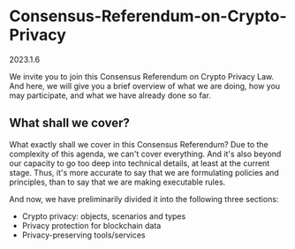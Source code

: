 # Consensus-Referendum-on-Crypto-Privacy

2023.1.6

We invite you to join this Consensus Referendum on Crypto Privacy Law. And here, we will give you a brief overview of what we are doing, how you may participate, and what we have already done so far.

## What shall we cover?

What exactly shall we cover in this Consensus Referendum? Due to the complexity of this agenda, we can't cover everything. And it's also beyond our capacity to go too deep into technical details, at least at the current stage. Thus, it's more accurate to say that we are formulating policies and principles, than to say that we are making executable rules.

And now, we have preliminarily divided it into the following three sections:

- Crypto privacy: objects, scenarios and types
- Privacy protection for blockchain data
- Privacy-preserving tools/services
